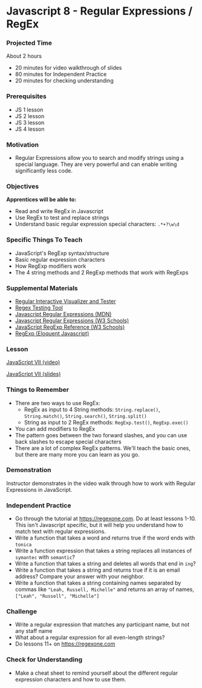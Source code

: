 # Javascript 8 - Regular Expressions / RegEx

### Projected Time
About 2 hours
- 20 minutes for video walkthrough of slides
- 80 minutes for Independent Practice
- 20 minutes for checking understanding

### Prerequisites
- JS 1 lesson
- JS 2 lesson
- JS 3 lesson
- JS 4 lesson

### Motivation
- Regular Expressions allow you to search and modify strings using a special language. They are very powerful and can enable writing significantly less code.

### Objectives
**Apprentices will be able to:**
- Read and write RegEx in Javascript
- Use RegEx to test and replace strings
- Understand basic regular expression special characters: `.*+?\w\d`

### Specific Things To Teach
- JavaScript's RegExp syntax/structure
- Basic regular expression characters
- How RegExp modifiers work
- The 4 string methods and 2 RegExp methods that work with RegExps

### Supplemental Materials
- [Regular Interactive Visualizer and Tester](https://regexr.com/)
- [Regex Testing Tool](https://www.regextester.com/)
- [Javascript Regular Expressions (MDN)](https://developer.mozilla.org/en-US/docs/Web/JavaScript/Guide/Regular_Expressions)
- [Javascript Regular Expressions (W3 Schools)](https://www.w3schools.com/js/js_regexp.asp)
- [JavaScript RegExp Reference (W3 Schools)](https://www.w3schools.com/jsref/jsref_obj_regexp.asp)
- [RegExp (Eloquent Javascript)](https://eloquentjavascript.net/09_regexp.html)

### Lesson

[JavaScript VII (video)](https://drive.google.com/file/d/1PD6DsnHn2PdSdI_HoDyWY-HuNeb3P7Ub/view?usp=sharing)

[JavaScript VII (slides)](https://docs.google.com/presentation/d/16X4u-tyy_Vdo7lp3jUEXAsi24lpkQ6H5GYVxqWI0s3c/edit#slide=id.p)

### Things to Remember
- There are two ways to use RegEx: 
	- RegEx as input to 4 String methods: `String.replace()`, `String.match()`, `String.search()`, `String.split()`
	- String as input to 2 RegEx methods: `RegExp.test()`, `RegExp.exec()`
- You can add modifiers to RegEx
- The pattern goes between the two forward slashes, and you can use back slashes to escape special characters
- There are a lot of complex RegEx patterns. We'll teach the basic ones, but there are many more you can learn as you go. 

### Demonstration
Instructor demonstrates in the video walk through how to work with Regular Expressions in JavaScript.

### Independent Practice
- Go through the tutorial at https://regexone.com. Do at least lessons 1-10. This isn't Javascript specific, but it will help you understand how to match text with regular expressions.
- Write a function that takes a word and returns true if the word ends with `tonica`
- Write a function expression that takes a string replaces all instances of `symantec` with `semantic`?
- Write a function that takes a string and deletes all words that end in `ing`?
- Write a function that takes a string and returns true if it is an email address? Compare your answer with your neighbor.
- Write a function that takes a string containing names separated by commas like `"Leah, Russell, Michelle"` and returns an array of names, `["Leah", "Russell", "Michelle"]`

### Challenge
- Write a regular expression that matches any participant name, but not any staff name
- What about a regular expression for all even-length strings?
- Do lessons 11+ on https://regexone.com

### Check for Understanding
- Make a cheat sheet to remind yourself about the different regular expression characters and how to use them.
